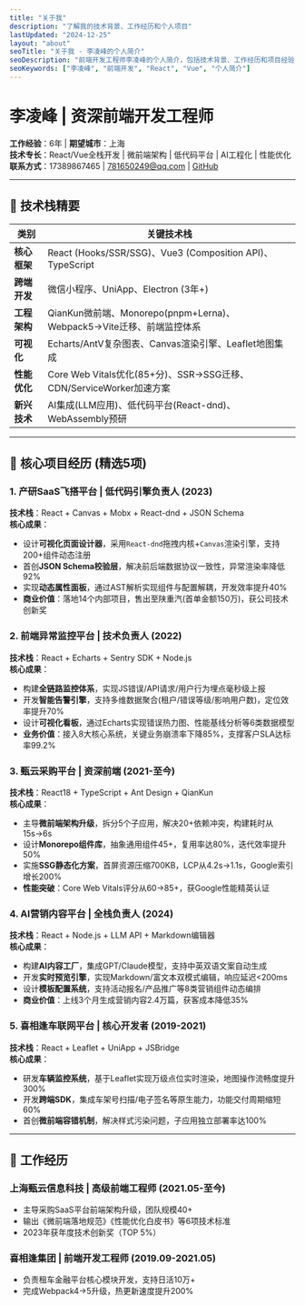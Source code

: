 ```yaml
---
title: "关于我"
description: "了解我的技术背景、工作经历和个人项目"
lastUpdated: "2024-12-25"
layout: "about"
seoTitle: "关于我 - 李凌峰的个人简介"
seoDescription: "前端开发工程师李凌峰的个人简介，包括技术背景、工作经历和项目经验"
seoKeywords: ["李凌峰", "前端开发", "React", "Vue", "个人简介"]
---
```


# 李凌峰 | 资深前端开发工程师
**工作经验**：6年 | **期望城市**：上海  
**技术专长**：React/Vue全栈开发 | 微前端架构 | 低代码平台 | AI工程化 | 性能优化  
**联系方式**：17389867465 | 781650249@qq.com | [GitHub](https://github.com/llfzxx)  

---

## 🔧 技术栈精要  
| 类别             | 关键技术栈                                                                 |
|------------------|--------------------------------------------------------------------------|
| **核心框架**     | React (Hooks/SSR/SSG)、Vue3 (Composition API)、TypeScript                |
| **跨端开发**     | 微信小程序、UniApp、Electron (3年+)                                      |
| **工程架构**     | QianKun微前端、Monorepo(pnpm+Lerna)、Webpack5→Vite迁移、前端监控体系      |
| **可视化**       | Echarts/AntV复杂图表、Canvas渲染引擎、Leaflet地图集成                    |
| **性能优化**     | Core Web Vitals优化(85+分)、SSR→SSG迁移、CDN/ServiceWorker加速方案       |
| **新兴技术**     | AI集成(LLM应用)、低代码平台(React-dnd)、WebAssembly预研                  |

---

## 💼 核心项目经历 (精选5项)

### 1. 产研SaaS飞搭平台 | 低代码引擎负责人 (2023)
**技术栈**：React + Canvas + Mobx + React-dnd + JSON Schema  
**核心成果**：  
- 设计**可视化页面设计器**，采用`React-dnd`拖拽内核+`Canvas`渲染引擎，支持200+组件动态注册  
- 首创**JSON Schema校验层**，解决前后端数据协议一致性，异常渲染率降低92%  
- 实现**动态属性面板**，通过AST解析实现组件与配置解耦，开发效率提升40%  
- **商业价值**：落地14个内部项目，售出至陕重汽(首单金额150万)，获公司技术创新奖  

### 2. 前端异常监控平台 | 技术负责人 (2022)
**技术栈**：React + Echarts + Sentry SDK + Node.js  
**核心成果**：  
- 构建**全链路监控体系**，实现JS错误/API请求/用户行为埋点毫秒级上报  
- 开发**智能告警引擎**，支持多维数据聚合(租户/错误等级/影响用户数)，定位效率提升70%  
- 设计**可视化看板**，通过Echarts实现错误热力图、性能基线分析等6类数据模型  
- **业务价值**：接入8大核心系统，关键业务崩溃率下降85%，支撑客户SLA达标率99.2%  

### 3. 甄云采购平台 | 资深前端 (2021-至今)  
**技术栈**：React18 + TypeScript + Ant Design + QianKun  
**核心成果**：  
- 主导**微前端架构升级**，拆分5个子应用，解决20+依赖冲突，构建耗时从15s→6s  
- 设计**Monorepo组件库**，抽象通用组件45+，复用率达80%，迭代效率提升50%  
- 实施**SSG静态化方案**，首屏资源压缩700KB，LCP从4.2s→1.1s，Google索引增长200%  
- **性能突破**：Core Web Vitals评分从60→85+，获Google性能精英认证  

### 4. AI营销内容平台 | 全栈负责人 (2024)  
**技术栈**：React + Node.js + LLM API + Markdown编辑器  
**核心成果**：  
- 构建**AI内容工厂**，集成GPT/Claude模型，支持中英双语文案自动生成  
- 开发**实时预览引擎**，实现Markdown/富文本双模式编辑，响应延迟<200ms  
- 设计**模板配置系统**，支持活动报名/产品推广等8类营销组件动态编排  
- **商业价值**：上线3个月生成营销内容2.4万篇，获客成本降低35%  

### 5. 喜相逢车联网平台 | 核心开发者 (2019-2021)  
**技术栈**：React + Leaflet + UniApp + JSBridge  
**核心成果**：  
- 研发**车辆监控系统**，基于Leaflet实现万级点位实时渲染，地图操作流畅度提升300%  
- 开发**跨端SDK**，集成车架号扫描/电子签名等原生能力，功能交付周期缩短60%  
- 首创**微前端容错机制**，解决样式污染问题，子应用独立部署率达100%  

---

## 🏢 工作经历

### 上海甄云信息科技 | 高级前端工程师 (2021.05-至今)  
- 主导采购SaaS平台前端架构升级，团队规模40+  
- 输出《微前端落地规范》《性能优化白皮书》等6项技术标准  
- 2023年获年度技术创新奖（TOP 5%）  

### 喜相逢集团 | 前端开发工程师 (2019.09-2021.05)  
- 负责租车金融平台核心模块开发，支持日活10万+  
- 完成Webpack4→5升级，热更新速度提升200%  





